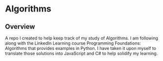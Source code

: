 # Algorithms

## Overview
A repo I created to help keep track of my study of Algorithms. I am following along with the LinkedIn Learning course Programming Foundations: Algorithms that provides examples in Python. I have taken it upon myself to translate those solutions into JavaScript and C# to help solidify my learning. 